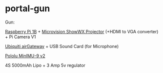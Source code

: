 # portal-gun
Gun:

[Raspberry Pi 1B](https://www.raspberrypi.org/) + [Microvision ShowWX Projector](http://www.projectorcentral.com/Microvision-SHOWWX_Laser_Pico.htm) (+HDMI to VGA converter) + Pi Camera V1

[Ubiquiti airGateway](https://www.ubnt.com/accessories/airgateway/) + USB Sound Card (for Microphone)

[Pololu MinIMU-9 v2](https://www.pololu.com/product/1268) 

 4S 5000mAh Lipo + 3 Amp 5v regulator
